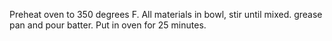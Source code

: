 Preheat oven to 350 degrees F. All materials in bowl, stir until mixed. grease pan and pour batter. Put in oven for 25 minutes.